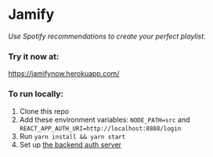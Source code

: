 # Jamify

*Use Spotify recommendations to create your perfect playlist.*



### Try it now at:
https://jamifynow.herokuapp.com/

### To run locally: 
1. Clone this repo
2. Add these environment variables: `NODE_PATH=src` and `REACT_APP_AUTH_URI=http://localhost:8888/login`
3. Run `yarn install && yarn start`
4. Set up [the backend auth server](https://github.com/Shanetou/jamify-backend)
